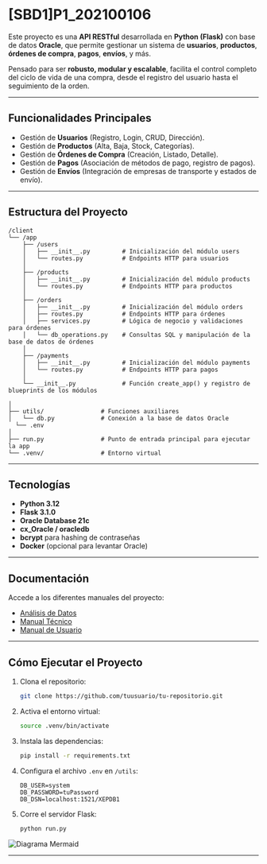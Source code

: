 
# [SBD1]P1_202100106

Este proyecto es una **API RESTful** desarrollada en **Python (Flask)** con base de datos **Oracle**, que permite gestionar un sistema de **usuarios**, **productos**, **órdenes de compra**, **pagos**, **envíos**, y más.

Pensado para ser **robusto, modular y escalable**, facilita el control completo del ciclo de vida de una compra, desde el registro del usuario hasta el seguimiento de la orden.

---

## Funcionalidades Principales

- Gestión de **Usuarios** (Registro, Login, CRUD, Dirección).
- Gestión de **Productos** (Alta, Baja, Stock, Categorías).
- Gestión de **Órdenes de Compra** (Creación, Listado, Detalle).
- Gestión de **Pagos** (Asociación de métodos de pago, registro de pagos).
- Gestión de **Envíos** (Integración de empresas de transporte y estados de envío).

---

## Estructura del Proyecto

```plaintext
/client
└── /app
    ├── /users
    │   ├── __init__.py         # Inicialización del módulo users
    │   └── routes.py           # Endpoints HTTP para usuarios
    │
    ├── /products
    │   ├── __init__.py         # Inicialización del módulo products
    │   └── routes.py           # Endpoints HTTP para productos
    │
    ├── /orders
    │   ├── __init__.py         # Inicialización del módulo orders
    │   ├── routes.py           # Endpoints HTTP para órdenes
    │   ├── services.py         # Lógica de negocio y validaciones para órdenes
    │   └── db_operations.py    # Consultas SQL y manipulación de la base de datos de órdenes
    │
    ├── /payments
    │   ├── __init__.py         # Inicialización del módulo payments
    │   └── routes.py           # Endpoints HTTP para pagos
    │
    └── __init__.py             # Función create_app() y registro de blueprints de los módulos
  
│
├── utils/                # Funciones auxiliares
│   └── db.py             # Conexión a la base de datos Oracle
  └── .env              
│
├── run.py                # Punto de entrada principal para ejecutar la app
└── .venv/                # Entorno virtual 

```

---

## Tecnologías

- **Python 3.12**
- **Flask 3.1.0**
- **Oracle Database 21c**
- **cx_Oracle / oracledb**
- **bcrypt** para hashing de contraseñas
- **Docker** (opcional para levantar Oracle)

---

## Documentación

Accede a los diferentes manuales del proyecto:

- [Análisis de Datos](https://www.notion.so/An-lisis-Previo-19bfad1ba0758091b7b4d2c78529e5a0?pvs=4)
- [Manual Técnico](https://www.notion.so/Manual-T-cnico-1b4fad1ba075804aa987cb79fea0e1cc?pvs=4)
- [Manual de Usuario](https://www.notion.so/Manual-de-Usuario-1b5fad1ba07580a78603cc5652476437?pvs=21)

---

## Cómo Ejecutar el Proyecto

1. Clona el repositorio:

    ```bash
    git clone https://github.com/tuusuario/tu-repositorio.git
    ```

2. Activa el entorno virtual:

    ```bash
    source .venv/bin/activate
    ```

3. Instala las dependencias:

    ```bash
    pip install -r requirements.txt
    ```

4. Configura el archivo `.env` en `/utils`:

    ```plaintext
    DB_USER=system
    DB_PASSWORD=tuPassword
    DB_DSN=localhost:1521/XEPDB1
    
    ```

5. Corre el servidor Flask:

    ```bash
    python run.py
    ```

![Diagrama Mermaid]([[https://mermaid.ink/img/eyJjb2RlIjoiZ3JhcGggVERcbiAgICBBWyJBIl0gLS0-IEJbIkIiXSIsIm1lcm1haWQiOnsidGhlbWUiOiJkZWZhdWx0In19](https://mermaid.live/edit#pako:eNq1V12PozYU_SuWVyu1UjKQACFhpUqbyVattNWOOrMvXaqVAZOgIUBts510dv57Df4AEpjwwI7mAdvn3nM492I7zzDMIww9CADYE1QcwMPOz_gAfHhimGQovU0TnLEvPlQTQMyAn357eLj72Yd_e56H5ZoIfX_3-z0m3zDhUb-miD5WM0BMCTwqEj_r4wHz-S_ffUhxFlFA8D8lpsyH35uUKuztW_CZYkLBH3lUphjcl0GtX6xSOQI-bKN8KJarv3r-z7xkmH5RKDEUEo8ioovfftTYbUmTDFMKPub7JBQxgZw7i9ptddRuCz4VmCCW5JkkioKvvVxCjDQkRGlKKyOkjAtdEscNIwlukLutQHI_W87dEU4YsuvmnQHb_qklbaHGvuaiAtVG6ohxXip4baeOHedoV-25qY2qPqWX1jZK-tz9RKIxjdmBtZ0VC9pXiXvNVQGpPpAkbMeomSFHBaz2U0aMc7Ot8NzLrpYhjZeeKi29_YpOR745jOjXLrDTr3Kp6VeFfbVfJUj0q4oY2a8SLvpVxY7s147ai37VqvqU9vSrVtLn7m2eZTis9YCY5MfWbg1YLq3UNnV3eMlFhEyW641nNLr7ZY4IaDffmPwdJ1uvvUMMBYhi8JklacJOAGURT45C3mBqTYB3WwnhdeTla_xSoaKMJR-IAJFFflfdhKLgOr1W8z5NgWiCboeAULBVleALijBrHS7yrUsqiq3VClCzV72OU9_flWy6k4ZxZ6ap5hXv0VRRWNTuwzQJH8GHb1V-MRnWM015fXhgrKCeYewTdiiDmzA_GrSM8kceU4aPJ2NOg2gxLxZfl-ZyYZoLc2UEaR4YR5RkRlhfMQxSZjfFSe0NgqN94k7DgorCKKushmjHfkru49R0fDepH_oJ-fYwNWE_29mJOx1pIRMP-dpq-B9Ayt1Vz4PMk3qsmQdpO6fxdMR5nXbI5bPjfHJaKjMPEE9aXEnJS5vrffeyuN0TecICy8SD_dxsuT-AtOpn-TzIPG0_K-ZB2ubkmIa1OperF5VE-ry5Z6cU65MGUbrDMVC_ZEGcpKn3Jt5gdxPPKCOc03sTWY5tmnI4_zeJ2MFbFk_vzpLwn7cyHuFoFS90_NJ2F8i6Gi8vAiJF5MQOtpoULsKr6xLUdVS9RxhbYfMe8SK0zfhqEn0xVVJWGMVrncWyN-souJql8l_JQFEQNQmwa4dWeF2GuqnJJE7gBo2noWltlpcq1ESE6AERgk4ecGbOOziDR0x4e0TQg88VkQ_ZAR_5zczjjxEij1WTvHAcKll-f8pC6DFS4ll1rdwfoBejlPJRWXBZeJcg_tvjqCAFyv7Kcz3ck4pGRvNLNya3eZkx6FlWjYXeM3yC3txa3Dib9do2N6bjLhzLmcGTmLbtNf9fmxt7tXbdlxn8r05v3qwde7laOyvX3Zg8bvnyP17U9jU)](https://mermaidchart.com/play?utm_source=mermaid_live&utm_medium=share#pako:eNq1V12PozYU_SuWVyu1UjKQACFhpUqbyVattNWOOrMvXaqVAZOgIUBts510dv57Df4AEpjwwI7mAdvn3nM492I7zzDMIww9CADYE1QcwMPOz_gAfHhimGQovU0TnLEvPlQTQMyAn357eLj72Yd_e56H5ZoIfX_3-z0m3zDhUb-miD5WM0BMCTwqEj_r4wHz-S_ffUhxFlFA8D8lpsyH35uUKuztW_CZYkLBH3lUphjcl0GtX6xSOQI-bKN8KJarv3r-z7xkmH5RKDEUEo8ioovfftTYbUmTDFMKPub7JBQxgZw7i9ptddRuCz4VmCCW5JkkioKvvVxCjDQkRGlKKyOkjAtdEscNIwlukLutQHI_W87dEU4YsuvmnQHb_qklbaHGvuaiAtVG6ohxXip4baeOHedoV-25qY2qPqWX1jZK-tz9RKIxjdmBtZ0VC9pXiXvNVQGpPpAkbMeomSFHBaz2U0aMc7Ot8NzLrpYhjZeeKi29_YpOR745jOjXLrDTr3Kp6VeFfbVfJUj0q4oY2a8SLvpVxY7s147ai37VqvqU9vSrVtLn7m2eZTis9YCY5MfWbg1YLq3UNnV3eMlFhEyW641nNLr7ZY4IaDffmPwdJ1uvvUMMBYhi8JklacJOAGURT45C3mBqTYB3WwnhdeTla_xSoaKMJR-IAJFFflfdhKLgOr1W8z5NgWiCboeAULBVleALijBrHS7yrUsqiq3VClCzV72OU9_flWy6k4ZxZ6ap5hXv0VRRWNTuwzQJH8GHb1V-MRnWM015fXhgrKCeYewTdiiDmzA_GrSM8kceU4aPJ2NOg2gxLxZfl-ZyYZoLc2UEaR4YR5RkRlhfMQxSZjfFSe0NgqN94k7DgorCKKushmjHfkru49R0fDepH_oJ-fYwNWE_29mJOx1pIRMP-dpq-B9Ayt1Vz4PMk3qsmQdpO6fxdMR5nXbI5bPjfHJaKjMPEE9aXEnJS5vrffeyuN0TecICy8SD_dxsuT-AtOpn-TzIPG0_K-ZB2ubkmIa1OperF5VE-ry5Z6cU65MGUbrDMVC_ZEGcpKn3Jt5gdxPPKCOc03sTWY5tmnI4_zeJ2MFbFk_vzpLwn7cyHuFoFS90_NJ2F8i6Gi8vAiJF5MQOtpoULsKr6xLUdVS9RxhbYfMe8SK0zfhqEn0xVVJWGMVrncWyN-souJql8l_JQFEQNQmwa4dWeF2GuqnJJE7gBo2noWltlpcq1ESE6AERgk4ecGbOOziDR0x4e0TQg88VkQ_ZAR_5zczjjxEij1WTvHAcKll-f8pC6DFS4ll1rdwfoBejlPJRWXBZeJcg_tvjqCAFyv7Kcz3ck4pGRvNLNya3eZkx6FlWjYXeM3yC3txa3Dib9do2N6bjLhzLmcGTmLbtNf9fmxt7tXbdlxn8r05v3qwde7laOyvX3Zg8bvnyP17U9jU))

---
